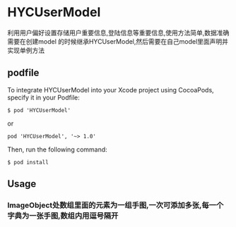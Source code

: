 # HYCUserModel
利用用户偏好设置存储用户重要信息,登陆信息等重要信息,使用方法简单,数据准确
需要在创建model 的时候继承HYCUserModel,然后需要在自己model里面声明并实现单例方法
## podfile
To integrate HYCUserModel into your Xcode project using CocoaPods, specify it in your Podfile:

`$ pod 'HYCUserModel'`

or

`pod 'HYCUserModel', '~> 1.0'`

Then, run the following command:

`$ pod install`

## Usage
### ImageObject处数组里面的元素为一组手图,一次可添加多张,每一个字典为一张手图,数组内用逗号隔开
